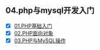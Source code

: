 ## 04.php与mysql开发入门

- [x] [01.PHP基础入门](./01.PHP基础入门.md)
- [x] [02.PHP面向对象](./02.PHP面向对象.md)
- [x] [03.PHP与MySQL操作](./03.PHP与MySQL操作.md)
